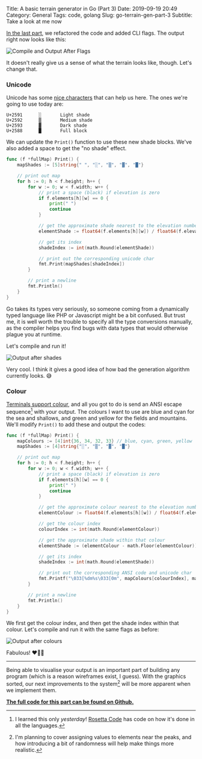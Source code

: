 Title: A basic terrain generator in Go (Part 3)
Date: 2019-09-19 20:49
Category: General
Tags: code, golang
Slug: go-terrain-gen-part-3
Subtitle: Take a look at me now

[In the last part][1], we refactored the code and added CLI flags. The output
right now looks like this:

![Compile and Output After Flags]({filename}/images/go-terrain-gen/p2-output-3.png)

It doesn't really give us a sense of what the terrain looks like, though. Let's
change that.

### Unicode

Unicode has some [nice characters][2] that can help us here. The ones we're
going to use today are:

```
U+2591      ░       Light shade
U+2592      ▒       Medium shade
U+2593      ▓       Dark shade
U+2588      █       Full block
```

We can update the `Print()` function to use these new shade blocks. We've also
added a space to get the "no shade" effect.

```go
func (f *fullMap) Print() {
	mapShades := [5]string{" ", "░", "▒", "▓", "█"}

	// print out map
	for h := 0; h < f.height; h++ {
		for w := 0; w < f.width; w++ {
			// print a space (black) if elevation is zero
			if f.elements[h][w] == 0 {
				print(" ")
				continue
			}

			// get the approximate shade nearest to the elevation number
			elementShade := float64(f.elements[h][w]) / float64(f.elevation) * float64(len(mapShades)-1)

			// get its index
			shadeIndex := int(math.Round(elementShade))

			// print out the corresponding unicode char
			fmt.Print(mapShades[shadeIndex])
		}

		// print a newline
		fmt.Println()
	}
}
```

Go takes its types very seriously, so someone coming from a dynamically typed
language like PHP or Javascript might be a bit confused. But trust me, it is well
worth the trouble to specify all the type conversions manually, as the compiler
helps you find bugs with data types that would otherwise plague you at runtime.

Let's compile and run it!

![Output after shades]({filename}/images/go-terrain-gen/p3-output-shades.png)

Very cool. I think it gives a good idea of how bad the generation algorithm
currently looks. 😅

### Colour

[Terminals support colour][3], and all you got to do is send an ANSI escape
sequence[^1] with your output. The colours I want to use are blue and cyan
for the sea and shallows, and green and yellow for the fields and mountains.
We'll modify `Print()` to add these and output the codes:

```go
func (f *fullMap) Print() {
	mapColours := [4]int{36, 34, 32, 33} // blue, cyan, green, yellow
	mapShades := [4]string{"░", "▒", "▓", "█"}

	// print out map
	for h := 0; h < f.height; h++ {
		for w := 0; w < f.width; w++ {
			// print a space (black) if elevation is zero
			if f.elements[h][w] == 0 {
				print(" ")
				continue
			}

			// get the approximate colour nearest to the elevation number
			elementColour := float64(f.elements[h][w]) / float64(f.elevation) * float64(len(mapColours)-1)

			// get the colour index
			colourIndex := int(math.Round(elementColour))

			// get the approximate shade within that colour
			elementShade := (elementColour - math.Floor(elementColour)) * float64(len(mapShades)-1)

			// get its index
			shadeIndex := int(math.Round(elementShade))

			// print out the corresponding ANSI code and unicode char
			fmt.Printf("\033[%dm%s\033[0m", mapColours[colourIndex], mapShades[shadeIndex])
		}

		// print a newline
		fmt.Println()
	}
}
```

We first get the colour index, and then get the shade index within that
colour. Let's compile and run it with the same flags as before:

![Output after colours]({filename}/images/go-terrain-gen/p3-output-colours.png)

Fabulous! ❤️💚💙

---

Being able to visualise your output is an important part of building any
program (which is a reason wireframes exist, I guess). With the graphics sorted,
our next improvements to the system[^2] will be more apparent when we implement
them.

[**The full code for this part can be found on Github.**][5]

[^1]: I learned this only _yesterday_! [Rosetta Code][4] has code on how it's done
    in all the languages.

[^2]: I'm planning to cover assigning values to elements near the peaks, and how
    introducing a bit of randomness will help make things more realistic.

[1]: {filename}/go-terrain-gen-part-2.md
[2]: https://en.wikipedia.org/wiki/Block_Elements
[3]: https://en.wikipedia.org/wiki/ANSI_escape_code#Colors
[4]: https://rosettacode.org/wiki/Terminal_control/Coloured_text#Go
[5]: https://github.com/janithl/go-terrain-gen/tree/master/part3
